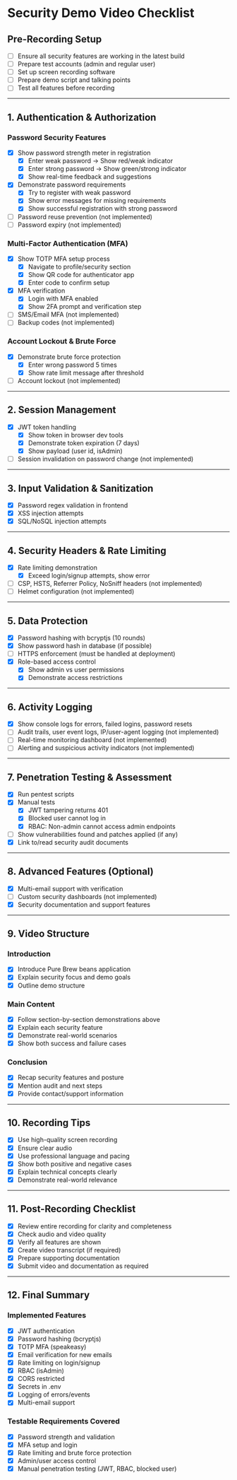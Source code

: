 # Security Demo Video Checklist

## Pre-Recording Setup
- [ ] Ensure all security features are working in the latest build
- [ ] Prepare test accounts (admin and regular user)
- [ ] Set up screen recording software
- [ ] Prepare demo script and talking points
- [ ] Test all features before recording

---

## 1. Authentication & Authorization

### Password Security Features
- [x] Show password strength meter in registration
  - [x] Enter weak password → Show red/weak indicator
  - [x] Enter strong password → Show green/strong indicator
  - [x] Show real-time feedback and suggestions
- [x] Demonstrate password requirements
  - [x] Try to register with weak password
  - [x] Show error messages for missing requirements
  - [x] Show successful registration with strong password
- [ ] Password reuse prevention (not implemented)
- [ ] Password expiry (not implemented)

### Multi-Factor Authentication (MFA)
- [x] Show TOTP MFA setup process
  - [x] Navigate to profile/security section
  - [x] Show QR code for authenticator app
  - [x] Enter code to confirm setup
- [x] MFA verification
  - [x] Login with MFA enabled
  - [x] Show 2FA prompt and verification step
- [ ] SMS/Email MFA (not implemented)
- [ ] Backup codes (not implemented)

### Account Lockout & Brute Force
- [x] Demonstrate brute force protection
  - [x] Enter wrong password 5 times
  - [x] Show rate limit message after threshold
- [ ] Account lockout (not implemented)

---

## 2. Session Management

- [x] JWT token handling
  - [x] Show token in browser dev tools
  - [x] Demonstrate token expiration (7 days)
  - [x] Show payload (user id, isAdmin)
- [ ] Session invalidation on password change (not implemented)

---

## 3. Input Validation & Sanitization

- [x] Password regex validation in frontend
- [x] XSS injection attempts 
- [x] SQL/NoSQL injection attempts 

---

## 4. Security Headers & Rate Limiting

- [x] Rate limiting demonstration
  - [x] Exceed login/signup attempts, show error
- [ ] CSP, HSTS, Referrer Policy, NoSniff headers (not implemented)
- [ ] Helmet configuration (not implemented)

---

## 5. Data Protection

- [x] Password hashing with bcryptjs (10 rounds)
- [x] Show password hash in database (if possible)
- [ ] HTTPS enforcement (must be handled at deployment)
- [x] Role-based access control
  - [x] Show admin vs user permissions
  - [x] Demonstrate access restrictions

---

## 6. Activity Logging

- [x] Show console logs for errors, failed logins, password resets
- [ ] Audit trails, user event logs, IP/user-agent logging (not implemented)
- [ ] Real-time monitoring dashboard (not implemented)
- [ ] Alerting and suspicious activity indicators (not implemented)

---

## 7. Penetration Testing & Assessment

- [x] Run pentest scripts
- [x] Manual tests
  - [x] JWT tampering returns 401
  - [x] Blocked user cannot log in
  - [x] RBAC: Non-admin cannot access admin endpoints
- [ ] Show vulnerabilities found and patches applied (if any)
- [x] Link to/read security audit documents

---

## 8. Advanced Features (Optional)

- [x] Multi-email support with verification
- [ ] Custom security dashboards (not implemented)
- [x] Security documentation and support features

---

## 9. Video Structure

### Introduction
- [x] Introduce Pure Brew beans application
- [x] Explain security focus and demo goals
- [x] Outline demo structure

### Main Content
- [x] Follow section-by-section demonstrations above
- [x] Explain each security feature
- [x] Demonstrate real-world scenarios
- [x] Show both success and failure cases

### Conclusion
- [x] Recap security features and posture
- [x] Mention audit and next steps
- [x] Provide contact/support information

---

## 10. Recording Tips

- [x] Use high-quality screen recording
- [x] Ensure clear audio
- [x] Use professional language and pacing
- [x] Show both positive and negative cases
- [x] Explain technical concepts clearly
- [x] Demonstrate real-world relevance

---

## 11. Post-Recording Checklist

- [x] Review entire recording for clarity and completeness
- [x] Check audio and video quality
- [x] Verify all features are shown
- [x] Create video transcript (if required)
- [x] Prepare supporting documentation
- [x] Submit video and documentation as required

---

## 12. Final Summary

### Implemented Features
- [x] JWT authentication
- [x] Password hashing (bcryptjs)
- [x] TOTP MFA (speakeasy)
- [x] Email verification for new emails
- [x] Rate limiting on login/signup
- [x] RBAC (isAdmin)
- [x] CORS restricted
- [x] Secrets in .env
- [x] Logging of errors/events
- [x] Multi-email support

### Testable Requirements Covered
- [x] Password strength and validation
- [x] MFA setup and login
- [x] Rate limiting and brute force protection
- [x] Admin/user access control
- [x] Manual penetration testing (JWT, RBAC, blocked user)
